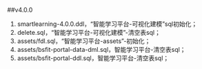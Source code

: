 ##v4.0.0
  1. smartlearning-4.0.0.ddl，“智能学习平台-可视化建模”sql初始化；
  2. delete.sql，“智能学习平台-可视化建模”-清空表sql；
  3. assets/fdl.sql，“智能学习平台-assets”-初始化；
  4. assets/bsfit-portal-data-dml.sql，智能学习平台-清空表sql；
  5. assets/bsfit-portal-ddl.sql，智能学习平台-清空表sql；  
  